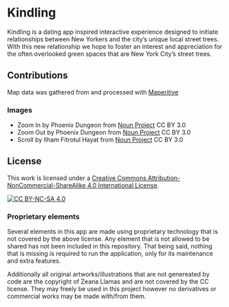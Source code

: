 # Kindling
Kindling is a dating app inspired interactive experience designed to initiate relationships between New Yorkers and the city’s unique local street trees. With this new relationship we hope to foster an interest and appreciation for the often overlooked green spaces that are New York City’s street trees.

## Contributions
Map data was gathered from and processed with [Maperitive](http://maperitive.net/)

### Images
* Zoom In by Phoenix Dungeon from [Noun Project](https://thenounproject.com/browse/icons/term/zoom-in/) CC BY 3.0
* Zoom Out by Phoenix Dungeon from [Noun Project](https://thenounproject.com/browse/icons/term/zoom-out/) CC BY 3.0
* Scroll by Ilham Fitrotul Hayat from [Noun Project](https://thenounproject.com/browse/icons/term/scroll/) CC BY 3.0

## License
This work is licensed under a
[Creative Commons Attribution-NonCommercial-ShareAlike 4.0 International License][cc-by-nc-sa].

[![CC BY-NC-SA 4.0][cc-by-nc-sa-image]][cc-by-nc-sa]

[cc-by-nc-sa]: http://creativecommons.org/licenses/by-nc-sa/4.0/
[cc-by-nc-sa-image]: https://licensebuttons.net/l/by-nc-sa/4.0/88x31.png
[cc-by-nc-sa-shield]: https://img.shields.io/badge/License-CC%20BY--NC--SA%204.0-lightgrey.svg

### Proprietary elements
Several elements in this app are made using proprietary technology that is not covered by the above license. Any element that is not allowed to be shared has not been included in this repository. That being said, nothing that is missing is required to run the application, only for its maintenance and extra features.

Additionally all original artworks/illustrations that are not genereated by code are the copyright of Zeana Llamas and are not covered by the CC license. They may freely be used in this project however no derivatives or commercial works may be made with/from them. 
 